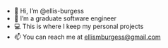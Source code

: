- 👋 Hi, I’m @ellis-burgess
- 🌱 I’m a graduate software engineer
- 💻 This is where I keep my personal projects
- 📫 You can reach me at [ellismburgess@gmail.com](mailto:ellismburgess@gmail.com)
<!---
elinburgess/elinburgess is a ✨ special ✨ repository because its `README.md` (this file) appears on your GitHub profile.
You can click the Preview link to take a look at your changes.
--->
